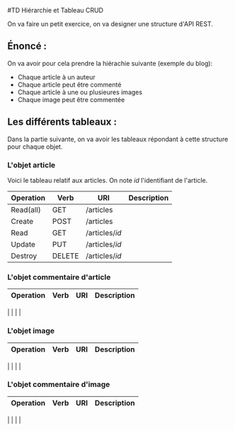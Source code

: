#TD Hiérarchie et Tableau CRUD

On va faire un petit exercice, on va designer une structure d'API REST.

## Énoncé :

On va avoir pour cela prendre la hiérachie suivante (exemple du blog):  
> 
- Chaque article à un auteur  
- Chaque article peut être commenté  
- Chaque article à une ou plusieures images  
- Chaque image peut être commentée  

## Les différents tableaux :

Dans la partie suivante, on va avoir les tableaux répondant à cette structure
pour chaque objet.

### L'objet article

Voici le tableau relatif aux articles. On note *id* l'identifiant
de l'article.

| Operation | Verb   | URI            | Description |
| --------- | ------ | -------------- | ----------- |
| Read(all) | GET    | /articles      |
| Create    | POST   | /articles      |
| Read      | GET    | /articles/*id* |
| Update    | PUT    | /articles/*id* |
| Destroy   | DELETE | /articles/*id* |

### L'objet commentaire d'article

| Operation | Verb | URI | Description |
| --------- | ---- | --- | ----------- |
|
|
|
|

### L'objet image

| Operation | Verb | URI | Description |
| --------- | ---- | --- | ----------- |
|
|
|
|

### L'objet commentaire d'image

| Operation | Verb | URI | Description |
| --------- | ---- | --- | ----------- |
|
|
|
|